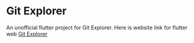 # Git Explorer

An unofficial flutter project for Git Explorer.
Here is website link for flutter web [Git Explorer](https://vinodios.github.io/gitexplorer/#/) 